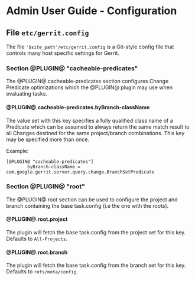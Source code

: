 # Admin User Guide - Configuration

## File `etc/gerrit.config`

The file `'$site_path'/etc/gerrit.config` is a Git-style config file
that controls many host specific settings for Gerrit.

### Section @PLUGIN@ "cacheable-predicates"

The @PLUGIN@.cacheable-predicates section configures Change Predicate
optimizations which the @PLUGIN@ plugin may use when evaluating tasks.

#### @PLUGIN@.cacheable-predicates.byBranch-className

The value set with this key specifies a fully qualified class name
of a Predicate which can be assumed to always return the same match
result to all Changes destined for the same project/branch
combinations. This key may be specified more than once.

Example:

```
[@PLUGIN@ "cacheable-predicates"]
        byBranch-className = com.google.gerrit.server.query.change.BranchSetPredicate
```

### Section @PLUGIN@ "root"

The @PLUGIN@.root section can be used to configure the project and branch containing the base task.config (i.e the one with the roots).

#### @PLUGIN@.root.project

The plugin will fetch the base task.config from the project set for this key. Defaults to `All-Projects`.

#### @PLUGIN@.root.branch

The plugin will fetch the base task.config from the branch set for this key. Defaults to `refs/meta/config`.